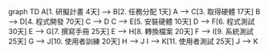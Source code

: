 graph TD
  A[1. 研擬計畫 4天] --> B[2. 任務分配 1天]
  A --> C[3. 取得硬體 17天]
  B --> D[4. 程式開發 70天]
  C --> D
  C --> E[5. 安裝硬體 10天]
  D --> F[6. 程式測試 30天]
  E --> G[7. 撰寫手冊 25天]
  E --> H[8. 轉換檔案 20天]
  F --> I[9. 系統測試 25天]
  G --> J[10. 使用者訓練 20天]
  H --> J
  I --> K[11. 使用者測試 25天]
  J --> K
